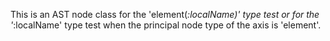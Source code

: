 
This is an AST node class for the 'element(*:localName)' type test or for the '*:localName' type test when the principal node type of the axis is 'element'.
